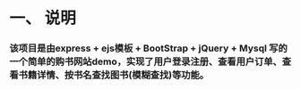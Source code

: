 # 一、 说明
### 该项目是由express + ejs模板 + BootStrap + jQuery + Mysql 写的一个简单的购书网站demo，实现了用户登录注册、查看用户订单、查看书籍详情、按书名查找图书(模糊查找)等功能。


